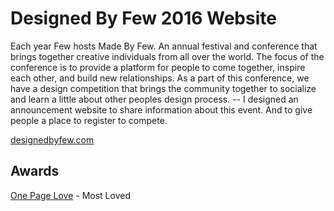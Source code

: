 # Designed By Few 2016 Website
Each year Few hosts Made By Few. An annual festival and conference that brings together creative individuals from all over the world. The focus of the conference is to provide a platform for people to come together, inspire each other, and build new relationships. As a part of this conference, we have a design competition that brings the community together to socialize and learn a little about other peoples design process. -- I designed an announcement website to share information about this event. And to give people a place to register to compete. 


[designedbyfew.com](http://www.designedbyfew.com)
## Awards
[One Page Love](https://onepagelove.com/designed-by-few) - Most Loved
